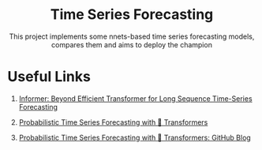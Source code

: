 <h1 align="center">
    Time Series Forecasting
    <br/>
</h1>

<p align="center">
    This project implements some nnets-based time series forecasting models, compares them 
    and aims to deploy the champion
</p>



# Useful Links

1. [Informer: Beyond Efficient Transformer for Long Sequence Time-Series Forecasting](https://huggingface.co/docs/transformers/main/en/model_doc/informer)

2. [Probabilistic Time Series Forecasting with 🤗 Transformers](https://huggingface.co/blog/time-series-transformers)

3. [Probabilistic Time Series Forecasting with 🤗 Transformers: GitHub Blog](https://github.com/huggingface/blog/blob/main/time-series-transformers.md)
